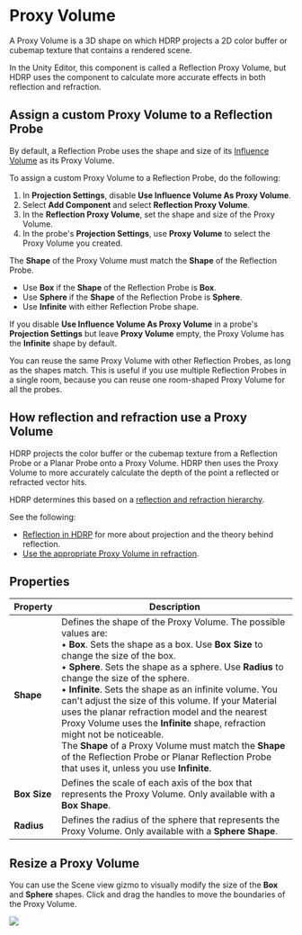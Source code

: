 # Proxy Volume

A Proxy Volume is a 3D shape on which HDRP projects a 2D color buffer or cubemap texture that contains a rendered scene.

In the Unity Editor, this component is called a Reflection Proxy Volume, but HDRP uses the component to calculate more accurate effects in both reflection and refraction.

## Assign a custom Proxy Volume to a Reflection Probe

By default, a Reflection Probe uses the shape and size of its [Influence Volume](Reflection-Probe.md#influence-volume) as its Proxy Volume.

To assign a custom Proxy Volume to a Reflection Probe, do the following:

1. In **Projection Settings**, disable **Use Influence Volume As Proxy Volume**.
2. Select **Add Component** and select **Reflection Proxy Volume**.
3. In the **Reflection Proxy Volume**, set the shape and size of the Proxy Volume.
4. In the probe's **Projection Settings**, use **Proxy Volume** to select the Proxy Volume you created.

The **Shape** of the Proxy Volume must match the **Shape** of the Reflection Probe.

- Use **Box** if the **Shape** of the Reflection Probe is **Box**.
- Use **Sphere** if the **Shape** of the Reflection Probe is **Sphere**.
- Use **Infinite** with either Reflection Probe shape.

If you disable **Use Influence Volume As Proxy Volume** in a probe's **Projection Settings** but leave **Proxy Volume** empty, the Proxy Volume has the **Infinite** shape by default.

You can reuse the same Proxy Volume with other Reflection Probes, as long as the shapes match. This is useful if you use multiple Reflection Probes in a single room, because you can reuse one room-shaped Proxy Volume for all the probes.

## How reflection and refraction use a Proxy Volume

HDRP projects the color buffer or the cubemap texture from a Reflection Probe or a Planar Probe onto a Proxy Volume. HDRP then uses the Proxy Volume to more accurately calculate the depth of the point a reflected or refracted vector hits.

HDRP determines this based on a [reflection and refraction hierarchy](reflection-refraction-hierarchy.md).

See the following:

- [Reflection in HDRP](Reflection-in-HDRP.md) for more about projection and the theory behind reflection.
- [Use the appropriate Proxy Volume in refraction](refraction-use.md#use-proxy-volume).

## Properties
| **Property** | **Description**                                              |
| ------------ | ------------------------------------------------------------ |
| **Shape** | Defines the shape of the Proxy Volume. The possible values are:<br/>&#8226; **Box**. Sets the shape as a box. Use **Box Size** to change the size of the box.<br/>&#8226; **Sphere**. Sets the shape as a sphere. Use **Radius** to change the size of the sphere.<br/>&#8226; **Infinite**. Sets the shape as an infinite volume. You can't adjust the size of this volume. If your Material uses the planar refraction model and the nearest Proxy Volume uses the **Infinite** shape, refraction might not be noticeable.<br/>The **Shape** of a Proxy Volume must match the **Shape** of the Reflection Probe or Planar Reflection Probe that uses it, unless you use **Infinite**.
| **Box Size** | Defines the scale of each axis of the box that represents the Proxy Volume. Only available with a **Box Shape**. |
| **Radius**   | Defines the radius of the sphere that represents the Proxy Volume. Only available with a **Sphere Shape**. |

## Resize a Proxy Volume

You can use the Scene view gizmo to visually modify the size of the **Box** and **Sphere** shapes. Click and drag the handles to move the boundaries of the Proxy Volume.

![](Images/ReflectionProxyVolume2-gizmo.png)<br/>
